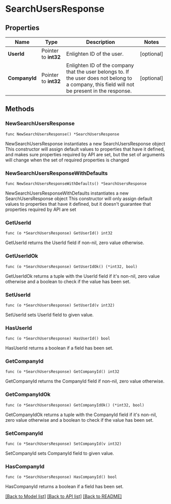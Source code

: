 # SearchUsersResponse

## Properties

Name | Type | Description | Notes
------------ | ------------- | ------------- | -------------
**UserId** | Pointer to **int32** | Enlighten ID of the user. | [optional] 
**CompanyId** | Pointer to **int32** | Enlighten ID of the company that the user belongs to. If the user does not belong to a company, this field will not be present in the response. | [optional] 

## Methods

### NewSearchUsersResponse

`func NewSearchUsersResponse() *SearchUsersResponse`

NewSearchUsersResponse instantiates a new SearchUsersResponse object
This constructor will assign default values to properties that have it defined,
and makes sure properties required by API are set, but the set of arguments
will change when the set of required properties is changed

### NewSearchUsersResponseWithDefaults

`func NewSearchUsersResponseWithDefaults() *SearchUsersResponse`

NewSearchUsersResponseWithDefaults instantiates a new SearchUsersResponse object
This constructor will only assign default values to properties that have it defined,
but it doesn't guarantee that properties required by API are set

### GetUserId

`func (o *SearchUsersResponse) GetUserId() int32`

GetUserId returns the UserId field if non-nil, zero value otherwise.

### GetUserIdOk

`func (o *SearchUsersResponse) GetUserIdOk() (*int32, bool)`

GetUserIdOk returns a tuple with the UserId field if it's non-nil, zero value otherwise
and a boolean to check if the value has been set.

### SetUserId

`func (o *SearchUsersResponse) SetUserId(v int32)`

SetUserId sets UserId field to given value.

### HasUserId

`func (o *SearchUsersResponse) HasUserId() bool`

HasUserId returns a boolean if a field has been set.

### GetCompanyId

`func (o *SearchUsersResponse) GetCompanyId() int32`

GetCompanyId returns the CompanyId field if non-nil, zero value otherwise.

### GetCompanyIdOk

`func (o *SearchUsersResponse) GetCompanyIdOk() (*int32, bool)`

GetCompanyIdOk returns a tuple with the CompanyId field if it's non-nil, zero value otherwise
and a boolean to check if the value has been set.

### SetCompanyId

`func (o *SearchUsersResponse) SetCompanyId(v int32)`

SetCompanyId sets CompanyId field to given value.

### HasCompanyId

`func (o *SearchUsersResponse) HasCompanyId() bool`

HasCompanyId returns a boolean if a field has been set.


[[Back to Model list]](../README.md#documentation-for-models) [[Back to API list]](../README.md#documentation-for-api-endpoints) [[Back to README]](../README.md)


